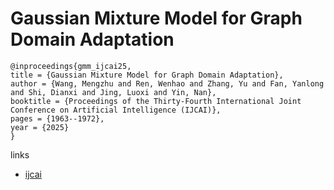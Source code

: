 # Gaussian Mixture Model for Graph Domain Adaptation

```
@inproceedings{gmm_ijcai25,
title = {Gaussian Mixture Model for Graph Domain Adaptation},
author = {Wang, Mengzhu and Ren, Wenhao and Zhang, Yu and Fan, Yanlong and Shi, Dianxi and Jing, Luoxi and Yin, Nan},
booktitle = {Proceedings of the Thirty-Fourth International Joint Conference on Artificial Intelligence (IJCAI)},
pages = {1963--1972},
year = {2025}
}
```

links
- [ijcai](https://www.ijcai.org/proceedings/2025/219)
